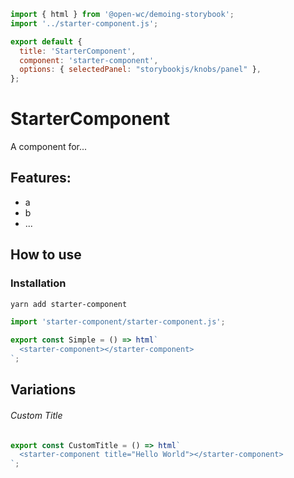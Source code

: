 ```js script
import { html } from '@open-wc/demoing-storybook';
import '../starter-component.js';

export default {
  title: 'StarterComponent',
  component: 'starter-component',
  options: { selectedPanel: "storybookjs/knobs/panel" },
};
```

# StarterComponent

A component for...

## Features:

- a
- b
- ...

## How to use

### Installation

```bash
yarn add starter-component
```

```js
import 'starter-component/starter-component.js';
```

```js preview-story
export const Simple = () => html`
  <starter-component></starter-component>
`;
```

## Variations

###### Custom Title

```js preview-story
export const CustomTitle = () => html`
  <starter-component title="Hello World"></starter-component>
`;
```
